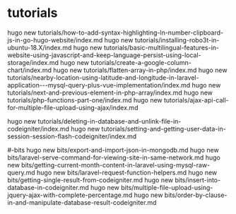 tutorials
==================

hugo new tutorials/how-to-add-syntax-highlighting-ln-number-clipboard-js-in-go-hugo-website/index.md
hugo new tutorials/installing-robo3t-in-ubuntu-18.X/index.md
hugo new tutorials/basic-multilingual-features-in-website-using-javascript-and-keep-language-persist-using-local-storage/index.md
hugo new tutorials/create-a-google-column-chart/index.md
hugo new tutorials/flatten-array-in-php/index.md
hugo new tutorials/nearby-location-using-latitude-and-longitude-in-laravel-application---mysql-query-plus-vue-implementation/index.md
hugo new tutorials/next-and-previous-element-in-php-array/index.md
hugo new tutorials/php-functions-part-one/index.md
hugo new tutorials/ajax-api-call-for-multiple-file-upload-using-ajax/index.md


hugo new tutorials/deleting-in-database-and-unlink-file-in-codeigniter/index.md
hugo new tutorials/setting-and-getting-user-data-in-session-session-flash-codeigniter/index.md


#-bits
hugo new bits/export-and-import-json-in-mongodb.md
hugo new bits/laravel-serve-command-for-viewing-site-in-same-network.md
hugo new bits/getting-current-month-content-in-laravel-using-mysql-raw-query.md
hugo new bits/laravel-request-function-helpers.md
hugo new bits/getting-single-result-from-codeigniter.md
hugo new bits/insert-into-database-in-codeigniter.md
hugo new bits/multiple-file-upload-using-jquery-ajax-with-complete-percentage.md
hugo new bits/order-by-clause-in-and-manipulate-database-result-codeigniter.md
